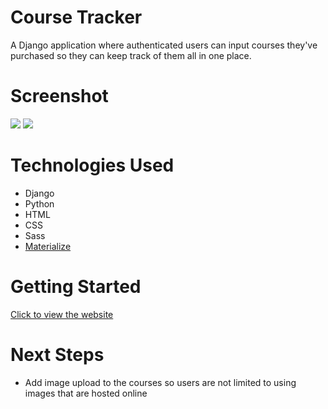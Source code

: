 # Course Tracker
A Django application where authenticated users can input courses they've purchased so they can keep track of them all in one place.

# Screenshot

<img src="https://i.imgur.com/RWEXMsf.png">
<img src="https://i.imgur.com/7u7Bbr6.png">

# Technologies Used

- Django
- Python
- HTML
- CSS
- Sass
- [Materialize](https://materializecss.com/getting-started.html)

# Getting Started

[Click to view the website](https://coursetracker-9cf43033d5b8.herokuapp.com/)

# Next Steps

- Add image upload to the courses so users are not limited to using images that are hosted online